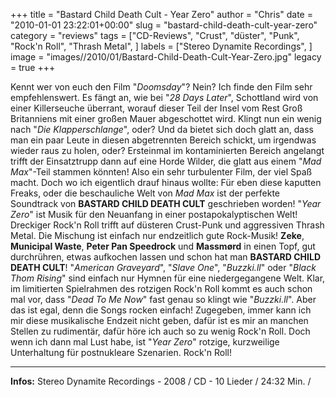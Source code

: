 +++
title = "Bastard Child Death Cult - Year Zero"
author = "Chris"
date = "2010-01-01 23:22:01+00:00"
slug = "bastard-child-death-cult-year-zero"
category = "reviews"
tags = ["CD-Reviews", "Crust", "düster", "Punk", "Rock'n Roll", "Thrash Metal", ]
labels = ["Stereo Dynamite Recordings", ]
image = "images//2010/01/Bastard-Child-Death-Cult-Year-Zero.jpg"
legacy = true
+++

Kennt wer von euch den Film "_Doomsday_"? Nein? Ich finde den Film sehr empfehlenswert. Es fängt an, wie bei "_28 Days Later_", Schottland wird von einer Killerseuche überrant, worauf dieser Teil der Insel vom Rest Groß Britanniens mit einer großen Mauer abgeschottet wird. Klingt nun ein wenig nach "_Die Klapperschlange_", oder? Und da bietet sich doch glatt an, dass man ein paar Leute in diesen abgetrennten Bereich schickt, um irgendwas wieder raus zu holen, oder? Ersteinmal im kontaminierten Bereich angelangt trifft der Einsatztrupp dann auf eine Horde Wilder, die glatt aus einem "_Mad Max_"-Teil stammen könnten! Also ein sehr turbulenter Film, der viel Spaß macht. Doch wo ich eigentlich drauf hinaus wollte: Für eben diese kaputten Freaks, oder die beschauliche Welt von _Mad Max_ ist der perfekte Soundtrack von **BASTARD CHILD DEATH CULT** geschrieben worden!
"_Year Zero_" ist Musik für den Neuanfang in einer postapokalyptischen Welt! Dreckiger Rock'n Roll trifft auf düsteren Crust-Punk und aggressiven Thrash Metal. Die Mischung ist einfach nur endzeitlich gute Rock-Musik! **Zeke**, **Municipal Waste**, **Peter Pan Speedrock** und **Massmørd** in einen Topf, gut durchrühren, etwas aufkochen lassen und schon hat man **BASTARD CHILD DEATH CULT**!
"_American Graveyard_", "_Slave One_", "_Buzzki.ll_" oder "_Black Thom Rising_" sind einfach nur Hymnen für eine niedergegangene Welt. Klar, im limitierten Spielrahmen des rotzigen Rock'n Roll kommt es auch schon mal vor, dass "_Dead To Me Now_" fast genau so klingt wie "_Buzzki.ll_". Aber das ist egal, denn die Songs rocken einfach!
Zugegeben, immer kann ich mir diese musikalische Endzeit nicht geben, dafür ist es mir an manchen Stellen zu rudimentär, dafür höre ich auch so zu wenig Rock'n Roll. Doch wenn ich dann mal Lust habe, ist "_Year Zero_" rotzige, kurzweilige Unterhaltung für postnukleare Szenarien. Rock'n Roll!





---
**Infos:**
Stereo Dynamite Recordings - 2008 / 
CD - 10 Lieder / 24:32 Min. / 

